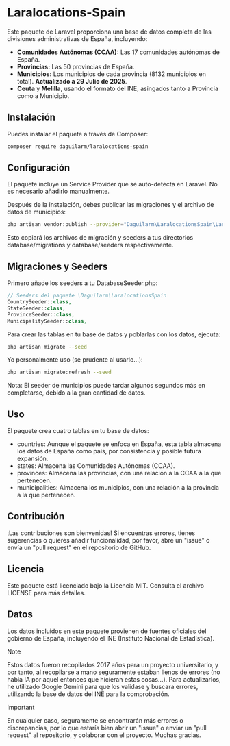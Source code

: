 # Laralocations-Spain

Este paquete de Laravel proporciona una base de datos completa de las divisiones administrativas de España, incluyendo:

* **Comunidades Autónomas (CCAA):** Las 17 comunidades autónomas de España.
* **Provincias:** Las 50 provincias de España.
* **Municipios:** Los municipios de cada provincia (8132 municipios en total). **Actualizado a 29 Julio de 2025**.
* **Ceuta** y **Melilla**, usando el formato del INE, asingados tanto a Provincia como a Municipio.


## Instalación

Puedes instalar el paquete a través de Composer:

```bash
composer require daguilarm/laralocations-spain
```

## Configuración

El paquete incluye un Service Provider que se auto-detecta en Laravel. No es necesario añadirlo manualmente.

Después de la instalación, debes publicar las migraciones y el archivo de datos de municipios:

```bash
php artisan vendor:publish --provider="Daguilarm\LaralocationsSpain\LaralocationsSpainServiceProvider" --tag="laralocations-spain"
```

Esto copiará los archivos de migración y seeders a tus directorios database/migrations y database/seeders respectivamente.

## Migraciones y Seeders

Primero añade los seeders a tu DatabaseSeeder.php:

```php 
// Seeders del paquete \Daguilarm\LaralocationsSpain
CountrySeeder::class,
StateSeeder::class,
ProvinceSeeder::class,
MunicipalitySeeder::class,
```

Para crear las tablas en tu base de datos y poblarlas con los datos, ejecuta:

```bash
php artisan migrate --seed
```

Yo personalmente uso (se prudente al usarlo...):

```bash
php artisan migrate:refresh --seed
```

Nota: El seeder de municipios puede tardar algunos segundos más en completarse, debido a la gran cantidad de datos.

## Uso

El paquete crea cuatro tablas en tu base de datos:

- countries: Aunque el paquete se enfoca en España, esta tabla almacena los datos de España como país, por consistencia y posible futura expansión.
- states: Almacena las Comunidades Autónomas (CCAA).
- provinces: Almacena las provincias, con una relación a la CCAA a la que pertenecen.
- municipalities: Almacena los municipios, con una relación a la provincia a la que pertenecen.

## Contribución

¡Las contribuciones son bienvenidas! Si encuentras errores, tienes sugerencias o quieres añadir funcionalidad, por favor, abre un "issue" o envía un "pull request" en el repositorio de GitHub.

## Licencia

Este paquete está licenciado bajo la Licencia MIT. Consulta el archivo LICENSE para más detalles.

## Datos

Los datos incluidos en este paquete provienen de fuentes oficiales del gobierno de España, incluyendo el INE (Instituto Nacional de Estadística). 

> [!NOTE] 
> Estos datos fueron recopilados 2017 años para un proyecto universitario, y por tanto, al recopilarse a mano seguramente estaban llenos de errores (no había IA por aquel entonces que hicieran estas cosas...). Para actualizarlos, he utilizado Google Gemini para que los validase y buscara errores, utilizando la base de datos del INE para la comprobación. 

> [!IMPORTANT] 
> En cualquier caso, seguramente se encontrarán más errores o discrepancias, por lo que estaría bien abrir un "issue" o envíar un "pull request" al repositorio, y colaborar con el proyecto. Muchas gracias.

